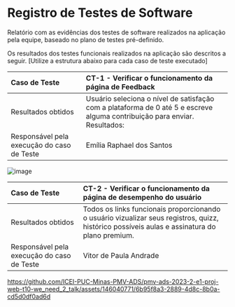 # Registro de Testes de Software

Relatório com as evidências dos testes de software realizados na aplicação pela equipe, baseado no plano de testes pré-definido.

Os resultados dos testes funcionais realizados na aplicação são descritos a seguir. [Utilize a estrutura abaixo para cada caso de teste executado]

|Caso de Teste    | CT-1 - Verificar o funcionamento da página de Feedback |
|:---|:---|
| Resultados obtidos | Usuário seleciona o nível de satisfação com a plataforma de 0 até 5 e escreve alguma contribuição para enviar. Resultados:  |
| Responsável pela execução do caso de Teste | Emília Raphael dos Santos |

![image](https://github.com/ICEI-PUC-Minas-PMV-ADS/pmv-ads-2023-2-e1-proj-web-t10-we_need_2_talk/assets/144388125/45d95ae1-b274-4357-82ee-ade229b2faec)


|Caso de Teste    | CT-2 - Verificar o funcionamento da página de desempenho do usuário |
|:---|:---|
| Resultados obtidos | Todos os links funcionais proporcionando o usuário vizualizar seus registros, quizz, histórico possíveis aulas e assinatura do plano premium.   |
| Responsável pela execução do caso de Teste | Vitor de Paula Andrade |



https://github.com/ICEI-PUC-Minas-PMV-ADS/pmv-ads-2023-2-e1-proj-web-t10-we_need_2_talk/assets/146040771/6b95f8a3-2889-4d8c-8b0a-cd5d0df0ad6d

